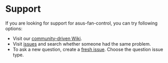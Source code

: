 # Support

If you are looking for support for asus-fan-control, you can try following options:

* Visit our [community-driven Wiki](https://github.com/dominiksalvet/asus-fan-control/wiki).
* Visit [issues](https://github.com/dominiksalvet/asus-fan-control/issues) and search whether someone had the same problem.
* To ask a new question, create a [fresh issue](https://github.com/dominiksalvet/asus-fan-control/issues/new/choose). Choose the question issue type.
